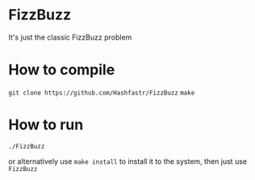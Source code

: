 # FizzBuzz
It's just the classic FizzBuzz problem

# How to compile
`git clone https://github.com/Hashfastr/FizzBuzz`
`make`

# How to run
`./FizzBuzz`

or alternatively use `make install` to install it to the system, then just use `FizzBuzz`
